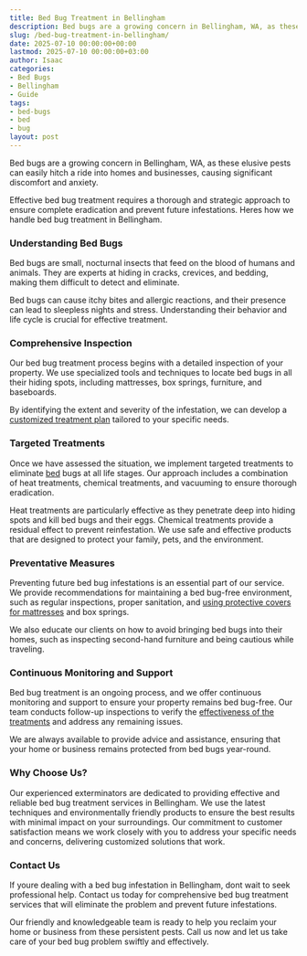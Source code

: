 ```yaml
---
title: Bed Bug Treatment in Bellingham
description: Bed bugs are a growing concern in Bellingham, WA, as these elusive pests can easily hitch a ride into homes and businesses, causing significant discomfort and...
slug: /bed-bug-treatment-in-bellingham/
date: 2025-07-10 00:00:00+00:00
lastmod: 2025-07-10 00:00:00+03:00
author: Isaac
categories:
- Bed Bugs
- Bellingham
- Guide
tags:
- bed-bugs
- bed
- bug
layout: post
---
```

Bed bugs are a growing concern in Bellingham, WA, as these elusive pests can easily hitch a ride into homes and businesses, causing significant discomfort and anxiety.

Effective bed bug treatment requires a thorough and strategic approach to ensure complete eradication and prevent future infestations. Heres how we handle bed bug treatment in Bellingham.
### Understanding Bed Bugs
Bed bugs are small, nocturnal insects that feed on the blood of humans and animals. They are experts at hiding in cracks, crevices, and bedding, making them difficult to detect and eliminate.

Bed bugs can cause itchy bites and allergic reactions, and their presence can lead to sleepless nights and stress. Understanding their behavior and life cycle is crucial for effective treatment.
### Comprehensive Inspection
Our bed bug treatment process begins with a detailed inspection of your property. We use specialized tools and techniques to locate bed bugs in all their hiding spots, including mattresses, box springs, furniture, and baseboards.

By identifying the extent and severity of the infestation, we can develop a
[customized treatment plan](https://pestpolicy.com/how-to-get-rid-of-[bed-bugs](https://pestpolicy.com/bed-bug-bites-vs-mosquito-bites/)-fast/)
tailored to your specific needs.
### Targeted Treatments
Once we have assessed the situation, we implement targeted treatments to eliminate [bed](https://pestpolicy.com/bed-bug-bites-vs-other-bites/) bugs at all life stages. Our approach includes a combination of heat treatments, chemical treatments, and vacuuming to ensure thorough eradication.

Heat treatments are particularly effective as they penetrate deep into hiding spots and kill bed bugs and their eggs. Chemical treatments provide a residual effect to prevent reinfestation. We use safe and effective products that are designed to protect your family, pets, and the environment.
### Preventative Measures
Preventing future bed bug infestations is an essential part of our service. We provide recommendations for maintaining a bed bug-free environment, such as regular inspections, proper sanitation, and
[using protective covers for mattresses](https://pestpolicy.com/best-bed-bug-mattress-encasements/)
and box springs.

We also educate our clients on how to avoid bringing bed bugs into their homes, such as inspecting second-hand furniture and being cautious while traveling.
### Continuous Monitoring and Support
Bed bug treatment is an ongoing process, and we offer continuous monitoring and support to ensure your property remains bed bug-free. Our team conducts follow-up inspections to verify the
[effectiveness of the treatments](https://www.epa.gov/bedbugs/do-it-yourself-bed-bug-control)
and address any remaining issues.

We are always available to provide advice and assistance, ensuring that your home or business remains protected from bed bugs year-round.
### Why Choose Us?
Our experienced exterminators are dedicated to providing effective and reliable bed bug treatment services in Bellingham. We use the latest techniques and environmentally friendly products to ensure the best results with minimal impact on your surroundings. Our commitment to customer satisfaction means we work closely with you to address your specific needs and concerns, delivering customized solutions that work.
### Contact Us
If youre dealing with a bed bug infestation in Bellingham, dont wait to seek professional help. Contact us today for comprehensive bed bug treatment services that will eliminate the problem and prevent future infestations.

Our friendly and knowledgeable team is ready to help you reclaim your home or business from these persistent pests. Call us now and let us take care of your bed bug problem swiftly and effectively.
